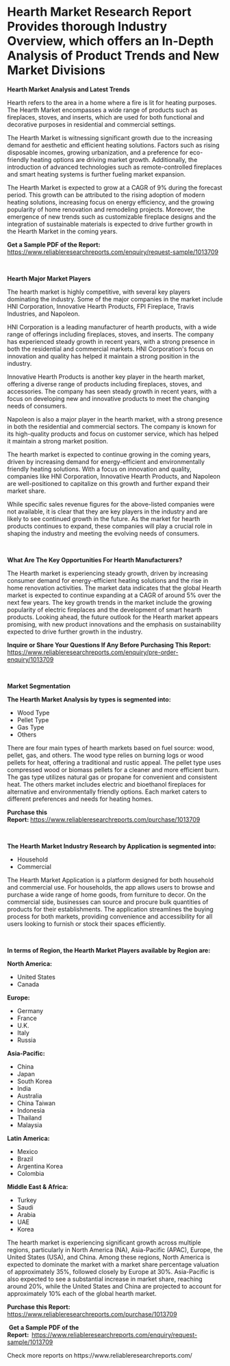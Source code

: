 <p><h1>Hearth Market Research Report Provides thorough Industry Overview, which offers an In-Depth Analysis of Product Trends and New Market Divisions</h1></p><p><strong>Hearth Market Analysis and Latest Trends</strong></p>
<p><p>Hearth refers to the area in a home where a fire is lit for heating purposes. The Hearth Market encompasses a wide range of products such as fireplaces, stoves, and inserts, which are used for both functional and decorative purposes in residential and commercial settings.</p><p>The Hearth Market is witnessing significant growth due to the increasing demand for aesthetic and efficient heating solutions. Factors such as rising disposable incomes, growing urbanization, and a preference for eco-friendly heating options are driving market growth. Additionally, the introduction of advanced technologies such as remote-controlled fireplaces and smart heating systems is further fueling market expansion.</p><p>The Hearth Market is expected to grow at a CAGR of 9% during the forecast period. This growth can be attributed to the rising adoption of modern heating solutions, increasing focus on energy efficiency, and the growing popularity of home renovation and remodeling projects. Moreover, the emergence of new trends such as customizable fireplace designs and the integration of sustainable materials is expected to drive further growth in the Hearth Market in the coming years.</p></p>
<p><strong>Get a Sample PDF of the Report:&nbsp;</strong> <a href="https://www.reliableresearchreports.com/enquiry/request-sample/1013709">https://www.reliableresearchreports.com/enquiry/request-sample/1013709</a></p>
<p>&nbsp;</p>
<p><strong>Hearth Major Market Players</strong></p>
<p><p>The hearth market is highly competitive, with several key players dominating the industry. Some of the major companies in the market include HNI Corporation, Innovative Hearth Products, FPI Fireplace, Travis Industries, and Napoleon.</p><p>HNI Corporation is a leading manufacturer of hearth products, with a wide range of offerings including fireplaces, stoves, and inserts. The company has experienced steady growth in recent years, with a strong presence in both the residential and commercial markets. HNI Corporation's focus on innovation and quality has helped it maintain a strong position in the industry.</p><p>Innovative Hearth Products is another key player in the hearth market, offering a diverse range of products including fireplaces, stoves, and accessories. The company has seen steady growth in recent years, with a focus on developing new and innovative products to meet the changing needs of consumers.</p><p>Napoleon is also a major player in the hearth market, with a strong presence in both the residential and commercial sectors. The company is known for its high-quality products and focus on customer service, which has helped it maintain a strong market position.</p><p>The hearth market is expected to continue growing in the coming years, driven by increasing demand for energy-efficient and environmentally friendly heating solutions. With a focus on innovation and quality, companies like HNI Corporation, Innovative Hearth Products, and Napoleon are well-positioned to capitalize on this growth and further expand their market share.</p><p>While specific sales revenue figures for the above-listed companies were not available, it is clear that they are key players in the industry and are likely to see continued growth in the future. As the market for hearth products continues to expand, these companies will play a crucial role in shaping the industry and meeting the evolving needs of consumers.</p></p>
<p>&nbsp;</p>
<p><strong>What Are The Key Opportunities For Hearth Manufacturers?</strong></p>
<p><p>The Hearth market is experiencing steady growth, driven by increasing consumer demand for energy-efficient heating solutions and the rise in home renovation activities. The market data indicates that the global Hearth market is expected to continue expanding at a CAGR of around 5% over the next few years. The key growth trends in the market include the growing popularity of electric fireplaces and the development of smart hearth products. Looking ahead, the future outlook for the Hearth market appears promising, with new product innovations and the emphasis on sustainability expected to drive further growth in the industry.</p></p>
<p><strong>Inquire or Share Your Questions If Any Before Purchasing This Report:</strong> <a href="https://www.reliableresearchreports.com/enquiry/pre-order-enquiry/1013709">https://www.reliableresearchreports.com/enquiry/pre-order-enquiry/1013709</a></p>
<p>&nbsp;</p>
<p><strong>Market Segmentation</strong></p>
<p><strong>The Hearth Market Analysis by types is segmented into:</strong></p>
<p><ul><li>Wood Type</li><li>Pellet Type</li><li>Gas Type</li><li>Others</li></ul></p>
<p><p>There are four main types of hearth markets based on fuel source: wood, pellet, gas, and others. The wood type relies on burning logs or wood pellets for heat, offering a traditional and rustic appeal. The pellet type uses compressed wood or biomass pellets for a cleaner and more efficient burn. The gas type utilizes natural gas or propane for convenient and consistent heat. The others market includes electric and bioethanol fireplaces for alternative and environmentally friendly options. Each market caters to different preferences and needs for heating homes.</p></p>
<p><strong>Purchase this Report:&nbsp;</strong><a href="https://www.reliableresearchreports.com/purchase/1013709">https://www.reliableresearchreports.com/purchase/1013709</a></p>
<p>&nbsp;</p>
<p><strong>The Hearth Market Industry Research by Application is segmented into:</strong></p>
<p><ul><li>Household</li><li>Commercial</li></ul></p>
<p><p>The Hearth Market Application is a platform designed for both household and commercial use. For households, the app allows users to browse and purchase a wide range of home goods, from furniture to decor. On the commercial side, businesses can source and procure bulk quantities of products for their establishments. The application streamlines the buying process for both markets, providing convenience and accessibility for all users looking to furnish or stock their spaces efficiently.</p></p>
<p>&nbsp;</p>
<p><strong>In terms of Region, the Hearth Market Players available by Region are:</strong></p>
<p>
    <p> <strong> North America: </strong>
        <ul>
            <li>United States</li>
            <li>Canada</li>
        </ul>
        </p> 
    <p> <strong> Europe: </strong>
        <ul>
            <li>Germany</li>
            <li>France</li>
            <li>U.K.</li>
            <li>Italy</li>
            <li>Russia</li>
        </ul>
        </p> 
    <p> <strong> Asia-Pacific: </strong>
        <ul>
            <li>China</li>
            <li>Japan</li>
            <li>South Korea</li>
            <li>India</li>
            <li>Australia</li>
            <li>China Taiwan</li>
            <li>Indonesia</li>
            <li>Thailand</li>
            <li>Malaysia</li>
        </ul>
        </p> 
    <p> <strong> Latin America: </strong>
        <ul>
            <li>Mexico</li>
            <li>Brazil</li>
            <li>Argentina Korea</li>
            <li>Colombia</li>
        </ul>
        </p> 
    <p> <strong> Middle East & Africa: </strong>
        <ul>
            <li>Turkey</li>
            <li>Saudi</li>
            <li>Arabia</li>
            <li>UAE</li>
            <li>Korea</li>
        </ul>
    </p>
    </p>
<p><p>The hearth market is experiencing significant growth across multiple regions, particularly in North America (NA), Asia-Pacific (APAC), Europe, the United States (USA), and China. Among these regions, North America is expected to dominate the market with a market share percentage valuation of approximately 35%, followed closely by Europe at 30%. Asia-Pacific is also expected to see a substantial increase in market share, reaching around 20%, while the United States and China are projected to account for approximately 10% each of the global hearth market.</p></p>
<p><strong>Purchase this Report: </strong><a href="https://www.reliableresearchreports.com/purchase/1013709">https://www.reliableresearchreports.com/purchase/1013709</a></p>
<p>&nbsp;<strong>Get a Sample PDF of the Report:&nbsp;&nbsp;</strong><a href="https://www.reliableresearchreports.com/enquiry/request-sample/1013709">https://www.reliableresearchreports.com/enquiry/request-sample/1013709</a></p>
<p><strong></strong></p>
<p>Check more reports on https://www.reliableresearchreports.com/</p>